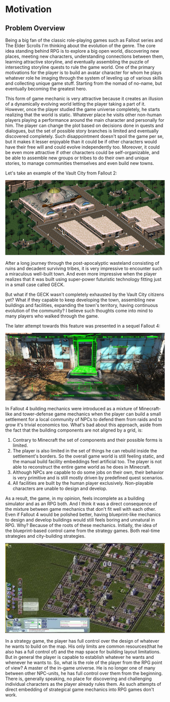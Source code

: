 # Motivation

## Problem Overview

Being a big fan of the classic role-playing games such as Fallout series and The Elder Scrolls I'm thinking about the evolution of the genre. The core idea standing behind RPG is to explore a big open world, discovering new places, meeting new characters, understanding connections between them, learning attractive storyline, and eventually assembling the puzzle of intersecting storyline quests to rule the game world. One of the primary motivations for the player is to build an avatar character for whom he plays whatever role he imaging through the system of leveling up of various skills and collecting unique game stuff. Starting from the nomad of no-name, but eventually becoming the greatest hero.

This form of game mechanic is very attractive because it creates an illusion of a dynamically evolving world letting the player taking a part of it. However, once the player studied the game universe completely, he starts realizing that the world is static. Whatever place he visits other non-human players playing a performance around the main character and personally for him. The player can change the plot based on decisions done in quests and dialogues, but the set of possible story branches is limited and eventually discovered completely. Such disappointment doesn't spoil the game per se, but it makes it lesser enjoyable than it could be if other characters would have their free will and could evolve independently too. Moreover, it could be even more attractive if other characters could be self-organizable, and be able to assemble new groups or tribes to do their own and unique stories, to manage communities themselves and even build new towns.

Let's take an example of the Vault City from Fallout 2:

![Vault City map](../../images/vault-city.png)

After a long journey through the post-apocalyptic wasteland consisting of ruins and decadent surviving tribes, it is very impressive to encounter such a miraculous well-built town. And even more impressive when the player realizes that it was built using super-power futuristic technology fitting just in a small case called GECK.

But what if the GECK wasn't completely exhausted by the Vault City citizens yet? What if they capable to keep developing the town, assembling new buildings and facilities, expanding the town's territory, having continuous evolution of the community? I believe such thoughts come into mind to many players who walked through the game.

The later attempt towards this feature was presented in a sequel Fallout 4:

![Fallout 4 building](../../images/fallout-4.jpg)

In Fallout 4 building mechanics were introduced as a mixture of Minecraft-like and tower-defense game mechanics when the player can build a small settlement for a local community of NPCs to defend them from raids and to grow it's trivial economics too. What's bad about this approach, aside from the fact that the building components are not aligned by a grid, is:

1. Contrary to Minecraft the set of components and their possible forms is limited.
2. The player is also limited in the set of things he can rebuild inside the settlement's borders. So the overall game world is still feeling static, and the manual build facility embeddings feel artificial too. The player is not able to reconstruct the entire game world as he does in Minecraft.
3. Although NPCs are capable to do some jobs on their own, their behavior is very primitive and is still mostly driven by predefined quest scenarios.
4. All facilities are built by the human player exclusively. Non-playable characters are unable to design and develop.

As a result, the game, in my opinion, feels incomplete as a building simulator and as an RPG both. And I think it was a direct consequence of the mixture between game mechanics that don't fit well with each other. Even if Fallout 4 would be polished better, having blueprint-like mechanics to design and develop buildings would still feels boring and unnatural in RPG. Why? Because of the roots of these mechanics. Initially, the idea of the blueprint-based control came from the strategy games. Both real-time strategies and city-building strategies.

![Simcity gameplay](../../images/simcity.jpg)

In a strategy game, the player has full control over the design of whatever he wants to build on the map. His only limits are common resources(that he also has a full control of) and the map space for building layout limitations. But in general the player is capable to establish whatever he wants and whenever he wants to. So, what is the role of the player from the RPG point of view? A master of the in-game universe. He is no longer one of many between other NPC-units, he has full control over them from the beginning. There is, generally speaking, no place for discovering and challenging individual characters as the player already rules them. As such attempts of direct embedding of strategical game mechanics into RPG games don't work.
